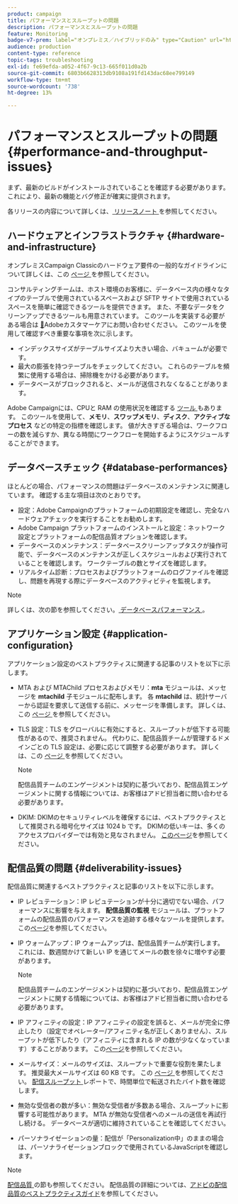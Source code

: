 ```yaml
---
product: campaign
title: パフォーマンスとスループットの問題
description: パフォーマンスとスループットの問題
feature: Monitoring
badge-v7-prem: label="オンプレミス／ハイブリッドのみ" type="Caution" url="https://experienceleague.adobe.com/docs/campaign-classic/using/installing-campaign-classic/architecture-and-hosting-models/hosting-models-lp/hosting-models.html?lang=ja" tooltip="オンプレミスデプロイメントとハイブリッドデプロイメントにのみ適用されます"
audience: production
content-type: reference
topic-tags: troubleshooting
exl-id: fe69efda-a052-4f67-9c13-665f011d0a2b
source-git-commit: 6803b6628313db9108a191fd143dac68ee799149
workflow-type: tm+mt
source-wordcount: '738'
ht-degree: 13%

---
```


# パフォーマンスとスループットの問題{#performance-and-throughput-issues}

まず、最新のビルドがインストールされていることを確認する必要があります。 これにより、最新の機能とバグ修正が確実に提供されます。

各リリースの内容について詳しくは、[ リリースノート ](../../rn/using/latest-release.md) を参照してください。

## ハードウェアとインフラストラクチャ {#hardware-and-infrastructure}

オンプレミスCampaign Classicのハードウェア要件の一般的なガイドラインについて詳しくは、この [ ページ ](https://helpx.adobe.com/jp/campaign/kb/hardware-sizing-guide.html) を参照してください。

コンサルティングチームは、ホスト環境のお客様に、データベース内の様々なタイプのテーブルで使用されているスペースおよび SFTP サイトで使用されているスペースを簡単に確認できるツールを提供できます。 また、不要なデータをクリーンアップできるツールも用意されています。 このツールを実装する必要がある場合は [&#128279;](https://helpx.adobe.com/jp/enterprise/admin-guide.html/enterprise/using/support-for-experience-cloud.ug.html)Adobeカスタマーケアにお問い合わせください。 このツールを使用して確認すべき重要な事項を次に示します。

* インデックスサイズがテーブルサイズより大きい場合、バキュームが必要です。
* 最大の膨張を持つテーブルをチェックしてください。 これらのテーブルを頻繁に使用する場合は、掃除機をかける必要があります。
* データベースがブロックされると、メールが送信されなくなることがあります。

Adobe Campaignには、CPUと RAM の使用状況を確認する [ ツール ](../../production/using/monitoring-processes.md#manual-monitoring) もあります。 このツールを使用して、**メモリ**、**スワップメモリ**、**ディスク**、**アクティブなプロセス** などの特定の指標を確認します。 値が大きすぎる場合は、ワークフローの数を減らすか、異なる時間にワークフローを開始するようにスケジュールすることができます。

## データベースチェック {#database-performances}

ほとんどの場合、パフォーマンスの問題はデータベースのメンテナンスに関連しています。 確認する主な項目は次のとおりです。

* 設定：Adobe Campaignのプラットフォームの初期設定を確認し、完全なハードウェアチェックを実行することをお勧めします。
* Adobe Campaign プラットフォームのインストールと設定：ネットワーク設定とプラットフォームの配信品質オプションを確認します。
* データベースのメンテナンス：データベースクリーンアップタスクが操作可能で、データベースのメンテナンスが正しくスケジュールおよび実行されていることを確認します。 ワークテーブルの数とサイズを確認します。
* リアルタイム診断：プロセスおよびプラットフォームのログファイルを確認し、問題を再現する際にデータベースのアクティビティを監視します。

>[!NOTE]
>
>詳しくは、次の節を参照してください。[ データベースパフォーマンス ](../../production/using/database-performances.md)。

## アプリケーション設定 {#application-configuration}

アプリケーション設定のベストプラクティスに関連する記事のリストを以下に示します。

* MTA および MTAChild プロセスおよびメモリ：**mta** モジュールは、メッセージを **mtachild** 子モジュールに配布します。 各 **mtachild** は、統計サーバーから認証を要求して送信する前に、メッセージを準備します。 詳しくは、この [ ページ ](../../installation/using/email-deliverability.md) を参照してください。
* TLS 設定：TLS をグローバルに有効にすると、スループットが低下する可能性があるので、推奨されません。 代わりに、配信品質チームが管理するドメインごとの TLS 設定は、必要に応じて調整する必要があります。 詳しくは、この [ ページ ](../../installation/using/email-deliverability.md#mx-configuration) を参照してください。

  >[!NOTE]
  >
  >配信品質チームのエンゲージメントは契約に基づいており、配信品質エンゲージメントに関する情報については、お客様はアドビ担当者に問い合わせる必要があります。

* DKIM: DKIMのセキュリティレベルを確保するには、ベストプラクティスとして推奨される暗号化サイズは 1024 b です。 DKIMの低いキーは、多くのアクセスプロバイダーでは有効と見なされません。 [このページ](https://experienceleague.adobe.com/docs/deliverability-learn/deliverability-best-practice-guide/transition-process/infrastructure.html?lang=ja#authentication)を参照してください。

## 配信品質の問題 {#deliverability-issues}

配信品質に関連するベストプラクティスと記事のリストを以下に示します。

* IP レピュテーション：IP レピュテーションが十分に適切でない場合、パフォーマンスに影響を与えます。 **配信品質の監視** モジュールは、プラットフォームの配信品質のパフォーマンスを追跡する様々なツールを提供します。 この[ページ](../../delivery/using/monitoring-deliverability.md)を参照してください。
* IP ウォームアップ：IP ウォームアップは、配信品質チームが実行します。 これには、数週間かけて新しい IP を通じてメールの数を徐々に増やす必要があります。

  >[!NOTE]
  >
  >配信品質チームのエンゲージメントは契約に基づいており、配信品質エンゲージメントに関する情報については、お客様はアドビ担当者に問い合わせる必要があります。

* IP アフィニティの設定：IP アフィニティの設定を誤ると、メールが完全に停止したり（設定でオペレーター/アフィニティ名が正しくありません）、スループットが低下したり（アフィニティに含まれる IP の数が少なくなっています）することがあります。 この[ページ](../../installation/using/email-deliverability.md#list-of-ip-addresses-to-use)を参照してください。
* メールサイズ：メールのサイズは、スループットで重要な役割を果たします。 推奨最大メールサイズは 60 KB です。 この [ ページ ](https://helpx.adobe.com/jp/legal/product-descriptions/campaign.html) を参照してください。 [ 配信スループット ](../../reporting/using/global-reports.md#delivery-throughput) レポートで、時間単位で転送されたバイト数を確認します。
* 無効な受信者の数が多い：無効な受信者が多数ある場合、スループットに影響する可能性があります。 MTA が無効な受信者へのメールの送信を再試行し続ける。 データベースが適切に維持されていることを確認してください。
* パーソナライゼーションの量：配信が「Personalization中」のままの場合は、パーソナライゼーションブロックで使用されているJavaScriptを確認します。

>[!NOTE]
>
>[ 配信品質 ](../../delivery/using/about-deliverability.md) の節も参照してください。 配信品質の詳細については、[アドビの配信品質のベストプラクティスガイド](https://experienceleague.adobe.com/docs/deliverability-learn/deliverability-best-practice-guide/introduction.html?lang=ja)を参照してください。
